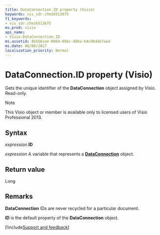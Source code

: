 ```yaml
---
title: DataConnection.ID property (Visio)
keywords: vis_sdr.chm16513675
f1_keywords:
- vis_sdr.chm16513675
ms.prod: visio
api_name:
- Visio.DataConnection.ID
ms.assetid: 8b566cee-0664-69bc-d8ba-b4c984de7aed
ms.date: 06/08/2017
localization_priority: Normal
---
```



# DataConnection.ID property (Visio)

Gets the unique identifier of the **DataConnection** object assigned by Visio. Read-only.


> [!NOTE] 
> This Visio object or member is available only to licensed users of Visio Professional 2013.


## Syntax

_expression_.**ID**

_expression_ A variable that represents a **[DataConnection](Visio.DataConnection.md)** object.


## Return value

Long


## Remarks

 **DataConnection** IDs are never recycled for a particular document.

 **ID** is the default property of the **DataConnection** object.

[!include[Support and feedback](~/includes/feedback-boilerplate.md)]